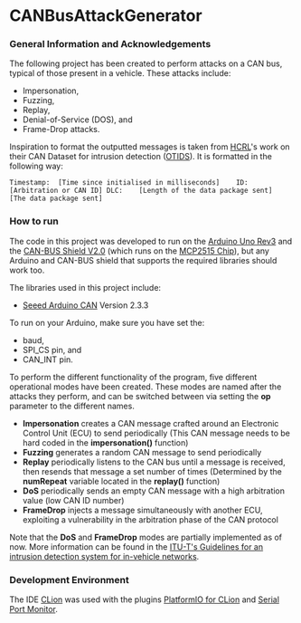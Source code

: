 # CANBusAttackGenerator

### General Information and Acknowledgements

The following project has been created to perform attacks on a CAN bus, typical of those present in a vehicle. These attacks include:

- Impersonation,
- Fuzzing,
- Replay,
- Denial-of-Service (DOS), and
- Frame-Drop attacks.

Inspiration to format the outputted messages is taken from [HCRL](https://ocslab.hksecurity.net/welcome)'s work on their CAN Dataset for intrusion detection ([OTIDS](https://ocslab.hksecurity.net/Dataset/CAN-intrusion-dataset)). It is formatted in the following way:
```
Timestamp:  [Time since initialised in milliseconds]    ID: [Arbitration or CAN ID] DLC:    [Length of the data package sent]   [The data package sent]
```

### How to run

The code in this project was developed to run on the [Arduino Uno Rev3](https://store.arduino.cc/products/arduino-uno-rev3) and the [CAN-BUS Shield V2.0](https://wiki.dfrobot.com/CAN-BUS_Shield_V2__SKU__DFR0370_) (which runs on the [MCP2515 Chip](https://ww1.microchip.com/downloads/en/DeviceDoc/MCP2515-Stand-Alone-CAN-Controller-with-SPI-20001801J.pdf)), but any Arduino and CAN-BUS shield that supports the required libraries should work too.

The libraries used in this project include:

- [Seeed Arduino CAN](https://github.com/Seeed-Studio/Seeed_Arduino_CAN) Version 2.3.3

To run on your Arduino, make sure you have set the:

- baud,
- SPI_CS pin, and
- CAN_INT pin.

To perform the different functionality of the program, five different operational modes have been created. These modes are named after the attacks they perform, and can be switched between via setting the **op** parameter to the different names.

- **Impersonation** creates a CAN message crafted around an Electronic Control Unit (ECU) to send periodically (This CAN message needs to be hard coded in the **impersonation()** function)
- **Fuzzing** generates a random CAN message to send periodically
- **Replay** periodically listens to the CAN bus until a message is received, then resends that message a set number of times (Determined by the **numRepeat** variable located in the **replay()** function)
- **DoS** periodically sends an empty CAN message with a high arbitration value (low CAN ID number)
- **FrameDrop** injects a message simultaneously with another ECU, exploiting a vulnerability in the arbitration phase of the CAN protocol 

Note that the **DoS** and **FrameDrop** modes are partially implemented as of now. More information can be found in the [ITU-T's Guidelines for an intrusion detection system for in-vehicle networks](https://www.itu.int/rec/T-REC-X.1375-202010-I).

### Development Environment
The IDE [CLion](https://www.jetbrains.com/clion/) was used with the plugins [PlatformIO for CLion](https://plugins.jetbrains.com/plugin/13922-platformio-for-clion) and [Serial Port Monitor](https://plugins.jetbrains.com/plugin/8031-serial-port-monitor).